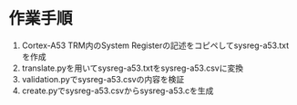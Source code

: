 # 作業手順

1. Cortex-A53 TRM内のSystem Registerの記述をコピペしてsysreg-a53.txtを作成
2. translate.pyを用いてsysreg-a53.txtをsysreg-a53.csvに変換
3. validation.pyでsysreg-a53.csvの内容を検証
4. create.pyでsysreg-a53.csvからsysreg-a53.cを生成

